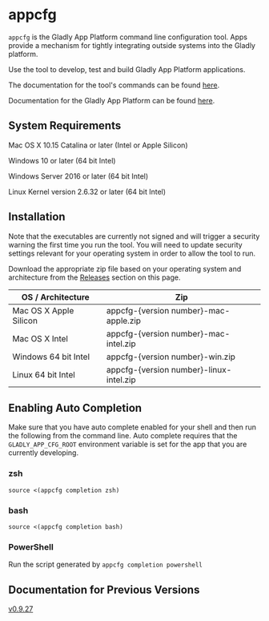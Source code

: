 # appcfg

`appcfg` is the Gladly App Platform command line configuration tool. Apps provide
a mechanism for tightly integrating outside systems into the Gladly platform.

Use the tool to develop, test and build Gladly App Platform applications.

The documentation for the tool's commands can be found [here](docs/appcfg-docs.md).

Documentation for the Gladly App Platform can be found [here](https://connect.gladly.com/docs/developer-tutorials/article/app-platform-overview/).

## System Requirements

Mac OS X 10.15 Catalina or later (Intel or Apple Silicon)

Windows 10 or later (64 bit Intel)

Windows Server 2016 or later (64 bit Intel)

Linux Kernel version 2.6.32 or later (64 bit Intel)

## Installation

Note that the executables are currently not signed and will trigger a security
warning the first time you run the tool. You will need to update security settings
relevant for your operating system in order to allow the tool to run.

Download the appropriate zip file based on your operating system and architecture
from the [Releases](https://github.com/gladly/app-platform-appcfg/releases) section on this page.

| OS / Architecture | Zip |
| ----------------- | --- |
| Mac OS X Apple Silicon | appcfg-{version number}-mac-apple.zip |
| Mac OS X Intel | appcfg-{version number}-mac-intel.zip |
| Windows 64 bit Intel | appcfg-{version number}-win.zip |
| Linux 64 bit Intel | appcfg-{version number}-linux-intel.zip |

## Enabling Auto Completion

Make sure that you have auto complete enabled for your shell and then run the
following from the command line. Auto complete requires that the `GLADLY_APP_CFG_ROOT` environment 
variable is set for the app that you are currently developing.

### zsh

`source <(appcfg completion zsh)`

### bash

`source <(appcfg completion bash)`

### PowerShell

Run the script generated by `appcfg completion powershell`

## Documentation for Previous Versions
[v0.9.27](https://github.com/gladly/app-platform-appcfg-cli/tree/v0.9.27)
